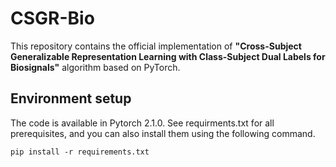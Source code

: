# CSGR-Bio

This repository contains the official implementation of __"Cross-Subject Generalizable Representation Learning with Class-Subject Dual Labels for Biosignals"__ algorithm based on PyTorch.

## Environment setup
The code is available in Pytorch 2.1.0. See requirments.txt for all prerequisites, and you can also install them using the following command.

```
pip install -r requirements.txt
```
